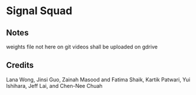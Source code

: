 
# Signal Squad
## Notes
weights file not here on git
videos shall be uploaded on gdrive

## Credits
Lana Wong, Jinsi Guo, Zainah Masood and Fatima Shaik, Kartik Patwari, Yui Ishihara, Jeff Lai, and Chen-Nee Chuah
